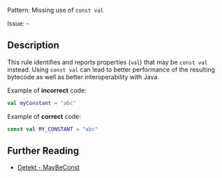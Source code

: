 Pattern: Missing use of `const val`

Issue: -

## Description

This rule identifies and reports properties (`val`) that may be `const val` instead. Using `const val` can lead to better performance of the resulting bytecode as well as better interoperability with Java.

Example of **incorrect** code:

```kotlin
val myConstant = "abc"
```

Example of **correct** code:

```kotlin
const val MY_CONSTANT = "abc"
```

## Further Reading

* [Detekt - MayBeConst](https://arturbosch.github.io/detekt/style.html#maybeconst)